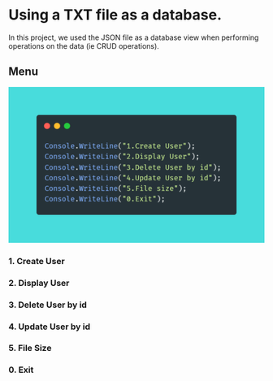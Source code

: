 # Using a TXT file as a database.

In this project, we used the JSON file as a database
view when performing operations on the data (ie CRUD operations).

## **Menu**
![Menu Second](../Images/menu-second.png)

### **1. Create User**
### **2. Display User**
### **3. Delete User by id**
### **4. Update User by id**
### **5. File Size**
### **0. Exit**
